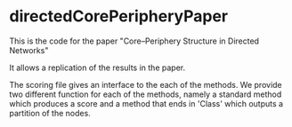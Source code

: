 # directedCorePeripheryPaper

This is the code for the paper "Core–Periphery Structure in Directed Networks"

It allows a replication of the results in the paper. 

The scoring file gives an interface to the each of the methods. We provide two different function for each of the methods, namely a standard method which produces a score and a method that ends in 'Class' which outputs a partition of the nodes.


